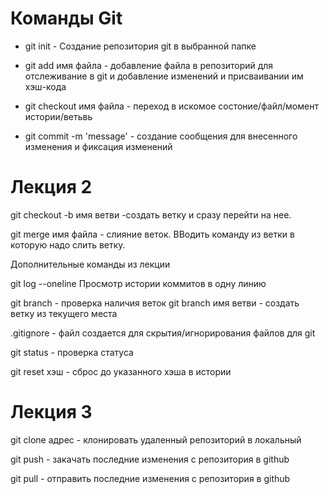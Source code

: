 # Команды Git

   - git init -  Создание репозитория git в выбранной папке
   
   - git add имя файла - добавление файла в репозиторий для отслеживание в git и добавление изменений и присваивании им хэш-кода


- git checkout имя файла - переход в искомое состоние/файл/момент истории/ветьвь

- git commit -m 'message' -  создание сообщения для внесенного изменения и фиксация изменений



# Лекция 2

git checkout -b имя ветви -создать ветку и сразу перейти на нее.

git merge имя файла - слияние веток. ВВодить команду из ветки в которую надо слить ветку.

Дополнительные команды из лекции

git log --oneline Просмотр истории коммитов в одну линию

git branch - проверка наличия веток
git branch имя ветви - создать ветку из текущего места

.gitignore - файл создается для скрытия/игнорирования файлов для git

git status -   проверка статуса

 git reset хэш - сброс до указанного хэша в истории


# Лекция 3

git clone адрес - клонировать удаленный репозиторий в локальный

git push - закачать последние изменения с репозитория в github

git pull - отправить последние изменения с репозитория в github

